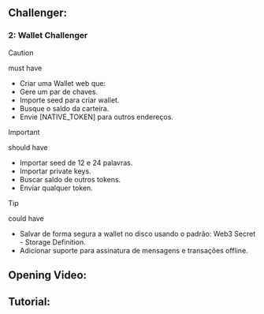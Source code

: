 ## Challenger:

### 2: Wallet Challenger

> [!CAUTION]
> must have

- Criar uma Wallet web que:
- Gere um par de chaves.
- Importe seed para criar wallet.
- Busque o saldo da carteira.
- Envie [NATIVE_TOKEN] para outros endereços.

> [!IMPORTANT]
> should have

- Importar seed de 12 e 24 palavras.
- Importar private keys.
- Buscar saldo de outros tokens.
- Enviar qualquer token.

> [!TIP]
> could have

- Salvar de forma segura a wallet no disco usando o padrão: Web3 Secret - Storage Definition.
- Adicionar suporte para assinatura de mensagens e transações offline.

## Opening Video:


## Tutorial:
